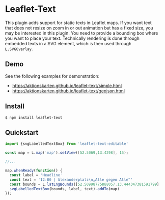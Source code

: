 # Leaflet-Text

This plugin adds support for static texts in Leaflet maps. If you want text that
does not resize on zoom in or out animation but has a fixed size, you may be
interested in this plugin. You need to provide a bounding box where you want to
place your text. Technically rendering is done through embedded texts in a SVG
element, which is then used through `L.SVGOverlay`.

## Demo

See the following examples for demonstration:

* https://aktionskarten.github.io/leaflet-text/simple.html
* https://aktionskarten.github.io/leaflet-text/geojson.html


## Install

```
$ npm install leaflet-text
```


## Quickstart

```javascript
import {svgLabelledTextBox} from 'leaflet-text-editable'

const map = L.map('map').setView([52.5069,13.4298], 15);

//...

map.whenReady(function() {
  const label = 'Headline'
  const text = '12:00 | Alexanderplatz\n„Alle gegen Alle“'
  const bounds = L.latLngBounds([52.50998775888057,13.444347381591799],[52.50611297738362,13.427524566650392]);
  svgLabelledTextBox(bounds, label, text).addTo(map)
});
```

